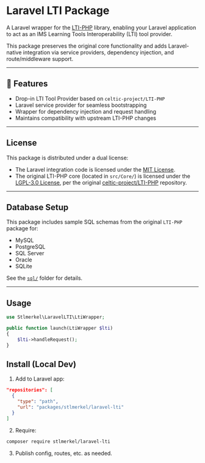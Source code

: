# Laravel LTI Package

A Laravel wrapper for the [LTI-PHP](https://github.com/celtic-project/LTI-PHP) library, enabling your Laravel application to act as an IMS Learning Tools Interoperability (LTI) tool provider.

This package preserves the original core functionality and adds Laravel-native integration via service providers, dependency injection, and route/middleware support.

---

## 🚀 Features

- Drop-in LTI Tool Provider based on `celtic-project/LTI-PHP`
- Laravel service provider for seamless bootstrapping
- Wrapper for dependency injection and request handling
- Maintains compatibility with upstream LTI-PHP changes

---
## License

This package is distributed under a dual license:
- The Laravel integration code is licensed under the [MIT License](LICENSE).
- The original LTI-PHP core (located in `src/Core/`) is licensed under the [LGPL-3.0 License](src/Core/LICENSE), per the original [celtic-project/LTI-PHP](https://github.com/celtic-project/LTI-PHP) repository.

---
## Database Setup

This package includes sample SQL schemas from the original `LTI-PHP` package for:

- MySQL
- PostgreSQL
- SQL Server
- Oracle
- SQLite

See the [`sql/`](sql/) folder for details.

---
## Usage

```php
use Stlmerkel\LaravelLTI\LtiWrapper;

public function launch(LtiWrapper $lti)
{
    $lti->handleRequest();
}
```

## Install (Local Dev)

1. Add to Laravel app:

```json
"repositories": [
  {
    "type": "path",
    "url": "packages/stlmerkel/laravel-lti"
  }
]
```

2. Require:

```bash
composer require stlmerkel/laravel-lti
```

3. Publish config, routes, etc. as needed.